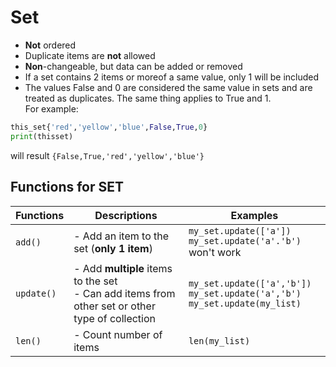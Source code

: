 # Set
- **Not** ordered
- Duplicate items are **not** allowed
- **Non**-changeable, but data can be added or removed
- If a set contains 2 items or moreof a same value, only 1 will be included
- The values False and 0 are considered the same value in sets and are treated as duplicates. The same thing applies to True and 1. <br/>
For example:
```python
this_set{'red','yellow','blue',False,True,0}
print(thisset)
```
will result `{False,True,'red','yellow','blue'}`

## Functions for SET
|Functions|Descriptions|Examples|
|---|---|---|
|`add()`|- Add an item to the set (**only 1 item**)|`my_set.update(['a'])`<br/>`my_set.update('a'.'b')` won't work|
|`update()`| - Add **multiple** items to the set<br/> - Can add items from other set or other type of collection|`my_set.update(['a','b'])`<br/>`my_set.update('a','b')`<br/>`my_set.update(my_list)`|
|`len()`|- Count number of items|`len(my_list)`|

